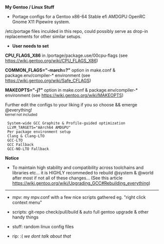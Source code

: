 **My Gentoo / Linux Stuff**

  - Portage configs for a Gentoo x86-64 Stable efi AMDGPU OpenRC Gnome X11 Pipewire system.  
 
 /etc/portage files inculded in this repo, could possibly serve as drop-in replacements for other similar setups.  

  - **User needs to set**  
 
 **CPU_FLAGS_X86** in /portage/package.use/00cpu-flags (see https://wiki.gentoo.org/wiki/CPU_FLAGS_X86)  

 **COMMON_FLAGS="-march=?"** option in make.conf & package.env/compiler-* environment (see https://wiki.gentoo.org/wiki/Safe_CFLAGS)  

 **MAKEOPTS="-j?"** option in make.conf & package.env/compiler-* environment (see https://wiki.gentoo.org/wiki/MAKEOPTS)   


Further edit the configs to your liking if you so choose && emerge @everything!  
<sub>kernel not included</sub>  

```
 System-wide GCC Graphite & Profile-guided optimization  
 LLVM_TARGETS="AArch64 AMDGPU"  
 Per package environment setup  
 Clang & Clang-LTO  
 GCC-LTO  
 GCC Fallback  
 GCC-NO-LTO Fallback  
```

**Notice**
   - To maintain high stability and compatibility across toolchains and libraries etc... it is HIGHLY recommeded to rebuild @system & @world after most if not all of these changes...  (See this article https://wiki.gentoo.org/wiki/Upgrading_GCC#Rebuilding_everything)

------------------------------
 
 - mpv: my mpv.conf with a few nice scripts gathered eg. "right click context menu"  

 - scripts: git-repo check/pull/build & auto full gentoo upgrade & other handy things  

 - stuff: random linux config files  

 - rip: :( *we dont talk about that*  
